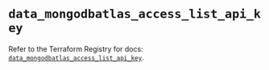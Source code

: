 # `data_mongodbatlas_access_list_api_key`

Refer to the Terraform Registry for docs: [`data_mongodbatlas_access_list_api_key`](https://registry.terraform.io/providers/mongodb/mongodbatlas/1.21.0/docs/data-sources/access_list_api_key).
